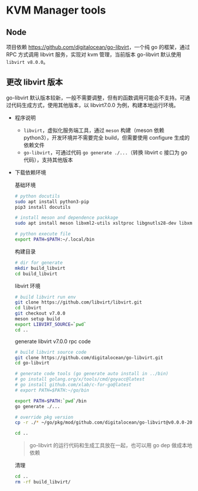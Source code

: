 # KVM Manager tools

## Node

项目依赖 <https://github.com/digitalocean/go-libvirt>，一个纯 go 的框架，通过 RPC 方式调用 libvirt 服务，实现对 kvm 管理，当前版本 go-libvirt 默认使用 `libvirt v8.0.0`。

## 更改 libvirt 版本

go-libvirt 默认版本较新，一般不需要调整，但有的函数调用可能会不支持。可通过代码生成方式，使用其他版本，以 libvirt7.0.0 为例，构建本地运行环境。

* 程序说明

  * `libvirt`，虚拟化服务端工具，通过 `meson` 构建（meson 依赖 python3），开发环境并不需要完全 build，但需要使用 configure 生成的依赖文件
  * `go-libvirt`，可通过代码 `go generate ./...`（转换 libvirt c 接口为 go 代码），支持其他版本

* 下载依赖环境
  
  基础环境

  ```sh
  # python docutils
  sudo apt install python3-pip
  pip3 install docutils

  # install meson and dependence packkage
  sudo apt install meson libxml2-utils xsltproc libgnutls28-dev libxml2-dev libtirpc-dev
  
  # python execute file
  export PATH=$PATH:~/.local/bin
  ```

  构建目录

  ```sh
  # dir for generate
  mkdir build_libvirt
  cd build_libvirt
  ```

  libvirt 环境
  
  ```sh
  # build libvirt run env
  git clone https://github.com/libvirt/libvirt.git
  cd libvirt
  git checkout v7.0.0
  meson setup build
  export LIBVIRT_SOURCE=`pwd`
  cd ..
  ```

  generate libvirt v7.0.0 rpc code

  ```sh
  # build libvirt source code
  git clone https://github.com/digitalocean/go-libvirt.git
  cd go-libvirt

  # generate code tools (go generate auto install in ../bin)
  # go install golang.org/x/tools/cmd/goyacc@latest
  # go install github.com/xlab/c-for-go@latest
  # export PATH=$PATH:~/go/bin

  export PATH=$PATH:`pwd`/bin
  go generate ./...

  # override pkg version
  cp -r ./* ~/go/pkg/mod/github.com/digitalocean/go-libvirt@v0.0.0-20210615174804-eaff166426e3/

  cd ..
  ```

  > go-libvirt 的运行代码和生成工具放在一起，也可以用 go dep 做成本地依赖

  清理

  ```sh
  cd ..
  rm -rf build_libvirt/
  ```
